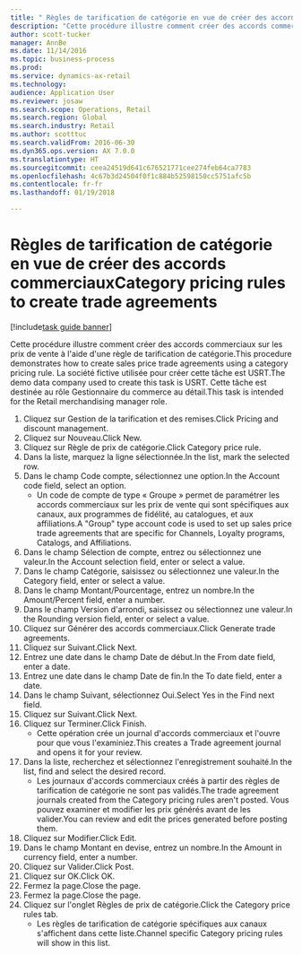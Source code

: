 ```yaml
--- 
title: " Règles de tarification de catégorie en vue de créer des accords commerciaux"
description: "Cette procédure illustre comment créer des accords commerciaux sur les prix de vente à l'aide d'une règle de tarification de catégorie."
author: scott-tucker
manager: AnnBe
ms.date: 11/14/2016
ms.topic: business-process
ms.prod: 
ms.service: dynamics-ax-retail
ms.technology: 
audience: Application User
ms.reviewer: josaw
ms.search.scope: Operations, Retail
ms.search.region: Global
ms.search.industry: Retail
ms.author: scotttuc
ms.search.validFrom: 2016-06-30
ms.dyn365.ops.version: AX 7.0.0
ms.translationtype: HT
ms.sourcegitcommit: ceea24519d641c676521771cee274feb64ca7783
ms.openlocfilehash: 4c67b3d24504f0f1c884b52598150cc5751afc5b
ms.contentlocale: fr-fr
ms.lasthandoff: 01/19/2018

---
```

# <a name="category-pricing-rules-to-create-trade-agreements"></a><span data-ttu-id="75986-103"> Règles de tarification de catégorie en vue de créer des accords commerciaux</span><span class="sxs-lookup"><span data-stu-id="75986-103">Category pricing rules to create trade agreements</span></span>

[!include[task guide banner](../includes/task-guide-banner.md)]

<span data-ttu-id="75986-104">Cette procédure illustre comment créer des accords commerciaux sur les prix de vente à l'aide d'une règle de tarification de catégorie.</span><span class="sxs-lookup"><span data-stu-id="75986-104">This procedure demonstrates how to create sales price trade agreements using a category pricing rule.</span></span> <span data-ttu-id="75986-105">La société fictive utilisée pour créer cette tâche est USRT.</span><span class="sxs-lookup"><span data-stu-id="75986-105">The demo data company used to create this task is USRT.</span></span> <span data-ttu-id="75986-106">Cette tâche est destinée au rôle Gestionnaire du commerce au détail.</span><span class="sxs-lookup"><span data-stu-id="75986-106">This task is intended for the Retail merchandising manager role.</span></span>

1. <span data-ttu-id="75986-107">Cliquez sur Gestion de la tarification et des remises.</span><span class="sxs-lookup"><span data-stu-id="75986-107">Click Pricing and discount management.</span></span>
2. <span data-ttu-id="75986-108">Cliquez sur Nouveau.</span><span class="sxs-lookup"><span data-stu-id="75986-108">Click New.</span></span>
3. <span data-ttu-id="75986-109">Cliquez sur Règle de prix de catégorie.</span><span class="sxs-lookup"><span data-stu-id="75986-109">Click Category price rule.</span></span>
4. <span data-ttu-id="75986-110">Dans la liste, marquez la ligne sélectionnée.</span><span class="sxs-lookup"><span data-stu-id="75986-110">In the list, mark the selected row.</span></span>
5. <span data-ttu-id="75986-111">Dans le champ Code compte, sélectionnez une option.</span><span class="sxs-lookup"><span data-stu-id="75986-111">In the Account code field, select an option.</span></span>
    * <span data-ttu-id="75986-112">Un code de compte de type « Groupe » permet de paramétrer les accords commerciaux sur les prix de vente qui sont spécifiques aux canaux, aux programmes de fidélité, au catalogues, et aux affiliations.</span><span class="sxs-lookup"><span data-stu-id="75986-112">A "Group" type account code is used to set up sales price trade agreements that are specific for Channels, Loyalty programs, Catalogs, and Affiliations.</span></span>  
6. <span data-ttu-id="75986-113">Dans le champ Sélection de compte, entrez ou sélectionnez une valeur.</span><span class="sxs-lookup"><span data-stu-id="75986-113">In the Account selection field, enter or select a value.</span></span>
7. <span data-ttu-id="75986-114">Dans le champ Catégorie, saisissez ou sélectionnez une valeur.</span><span class="sxs-lookup"><span data-stu-id="75986-114">In the Category field, enter or select a value.</span></span>
8. <span data-ttu-id="75986-115">Dans le champ Montant/Pourcentage, entrez un nombre.</span><span class="sxs-lookup"><span data-stu-id="75986-115">In the Amount/Percent field, enter a number.</span></span>
9. <span data-ttu-id="75986-116">Dans le champ Version d'arrondi, saisissez ou sélectionnez une valeur.</span><span class="sxs-lookup"><span data-stu-id="75986-116">In the Rounding version field, enter or select a value.</span></span>
10. <span data-ttu-id="75986-117">Cliquez sur Générer des accords commerciaux.</span><span class="sxs-lookup"><span data-stu-id="75986-117">Click Generate trade agreements.</span></span>
11. <span data-ttu-id="75986-118">Cliquez sur Suivant.</span><span class="sxs-lookup"><span data-stu-id="75986-118">Click Next.</span></span>
12. <span data-ttu-id="75986-119">Entrez une date dans le champ Date de début.</span><span class="sxs-lookup"><span data-stu-id="75986-119">In the From date field, enter a date.</span></span>
13. <span data-ttu-id="75986-120">Entrez une date dans le champ Date de fin.</span><span class="sxs-lookup"><span data-stu-id="75986-120">In the To date field, enter a date.</span></span>
14. <span data-ttu-id="75986-121">Dans le champ Suivant, sélectionnez Oui.</span><span class="sxs-lookup"><span data-stu-id="75986-121">Select Yes in the Find next field.</span></span>
15. <span data-ttu-id="75986-122">Cliquez sur Suivant.</span><span class="sxs-lookup"><span data-stu-id="75986-122">Click Next.</span></span>
16. <span data-ttu-id="75986-123">Cliquez sur Terminer.</span><span class="sxs-lookup"><span data-stu-id="75986-123">Click Finish.</span></span>
    * <span data-ttu-id="75986-124">Cette opération crée un journal d'accords commerciaux et l'ouvre pour que vous l'examiniez.</span><span class="sxs-lookup"><span data-stu-id="75986-124">This creates a Trade agreement journal and opens it for your review.</span></span>  
17. <span data-ttu-id="75986-125">Dans la liste, recherchez et sélectionnez l'enregistrement souhaité.</span><span class="sxs-lookup"><span data-stu-id="75986-125">In the list, find and select the desired record.</span></span>
    * <span data-ttu-id="75986-126">Les journaux d'accords commerciaux créés à partir des règles de tarification de catégorie ne sont pas validés.</span><span class="sxs-lookup"><span data-stu-id="75986-126">The trade agreement journals created from the Category pricing rules aren't posted.</span></span> <span data-ttu-id="75986-127">Vous pouvez examiner et modifier les prix générés avant de les valider.</span><span class="sxs-lookup"><span data-stu-id="75986-127">You can  review and edit the prices generated before posting them.</span></span>  
18. <span data-ttu-id="75986-128">Cliquez sur Modifier.</span><span class="sxs-lookup"><span data-stu-id="75986-128">Click Edit.</span></span>
19. <span data-ttu-id="75986-129">Dans le champ Montant en devise, entrez un nombre.</span><span class="sxs-lookup"><span data-stu-id="75986-129">In the Amount in currency field, enter a number.</span></span>
20. <span data-ttu-id="75986-130">Cliquez sur Valider.</span><span class="sxs-lookup"><span data-stu-id="75986-130">Click Post.</span></span>
21. <span data-ttu-id="75986-131">Cliquez sur OK.</span><span class="sxs-lookup"><span data-stu-id="75986-131">Click OK.</span></span>
22. <span data-ttu-id="75986-132">Fermez la page.</span><span class="sxs-lookup"><span data-stu-id="75986-132">Close the page.</span></span>
23. <span data-ttu-id="75986-133">Fermez la page.</span><span class="sxs-lookup"><span data-stu-id="75986-133">Close the page.</span></span>
24. <span data-ttu-id="75986-134">Cliquez sur l'onglet Règles de prix de catégorie.</span><span class="sxs-lookup"><span data-stu-id="75986-134">Click the Category price rules tab.</span></span>
    * <span data-ttu-id="75986-135">Les règles de tarification de catégorie spécifiques aux canaux s'affichent dans cette liste.</span><span class="sxs-lookup"><span data-stu-id="75986-135">Channel specific Category pricing rules will show in this list.</span></span>  


